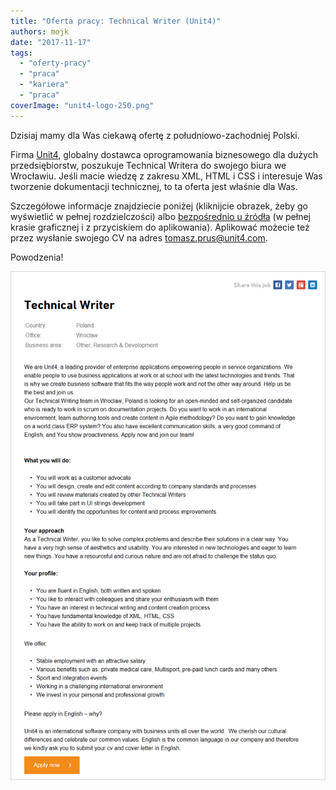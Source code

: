 ```yaml
---
title: "Oferta pracy: Technical Writer (Unit4)"
authors: mojk
date: "2017-11-17"
tags:
  - "oferty-pracy"
  - "praca"
  - "kariera"
  - "praca"
coverImage: "unit4-logo-250.png"
---
```


Dzisiaj mamy dla Was ciekawą ofertę z południowo-zachodniej Polski.

Firma [Unit4](http://www.unit4.com/), globalny dostawca oprogramowania
biznesowego dla dużych przedsiębiorstw, poszukuje Technical Writera do swojego
biura we Wrocławiu. Jeśli macie wiedzę z zakresu XML, HTML i CSS i interesuje
Was tworzenie dokumentacji technicznej, to ta oferta jest właśnie dla Was.

Szczegółowe informacje znajdziecie poniżej (kliknijcie obrazek, żeby go
wyświetlić w pełnej rozdzielczości)
albo [bezpośrednio u źródła](https://careers.unit4.com/job/technical-writer-327041.html) (w
pełnej krasie graficznej i z przyciskiem do aplikowania). Aplikować możecie też
przez wysłanie swojego CV na
adres [tomasz.prus@unit4.com](mailto:tomasz.prus@unit4.com).

Powodzenia!

[![](images/unit4_technical_writer.png)](http://techwriter.pl/wp-content/uploads/2017/11/unit4_technical_writer.png)
